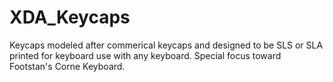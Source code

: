 # XDA_Keycaps
Keycaps modeled after commerical keycaps and designed to be SLS or SLA printed for keyboard use with any keyboard. Special focus toward Footstan's Corne Keyboard. 
